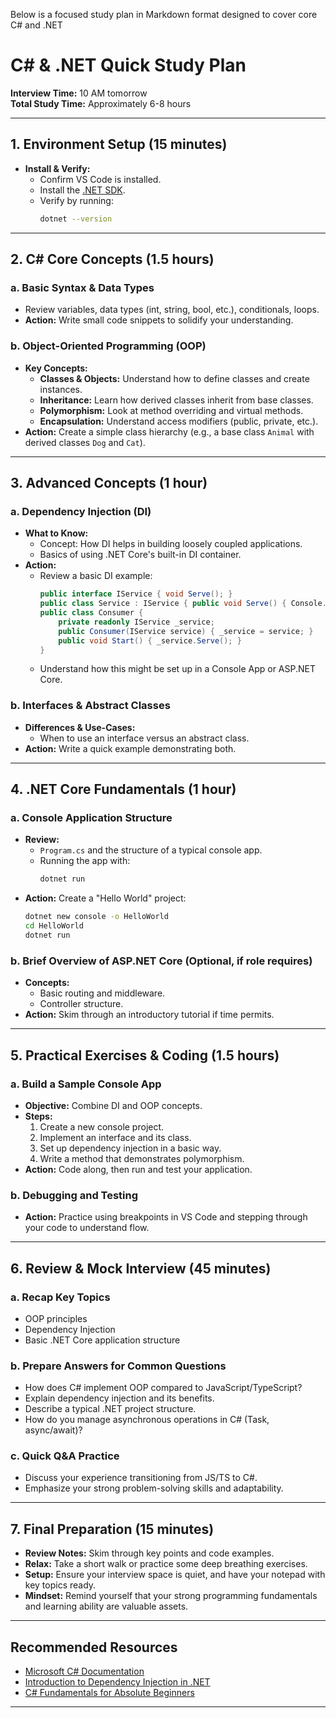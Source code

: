 Below is a focused study plan in Markdown format designed to cover core C# and .NET

# C# & .NET Quick Study Plan

**Interview Time:** 10 AM tomorrow  
**Total Study Time:** Approximately 6-8 hours

---

## 1. Environment Setup (15 minutes)

- **Install & Verify:**
  - Confirm VS Code is installed.
  - Install the [.NET SDK](https://dotnet.microsoft.com/download).
  - Verify by running:
    ```bash
    dotnet --version
    ```

---

## 2. C# Core Concepts (1.5 hours)

### a. Basic Syntax & Data Types

- Review variables, data types (int, string, bool, etc.), conditionals, loops.
- **Action:** Write small code snippets to solidify your understanding.

### b. Object-Oriented Programming (OOP)

- **Key Concepts:**
  - **Classes & Objects:** Understand how to define classes and create instances.
  - **Inheritance:** Learn how derived classes inherit from base classes.
  - **Polymorphism:** Look at method overriding and virtual methods.
  - **Encapsulation:** Understand access modifiers (public, private, etc.).
- **Action:** Create a simple class hierarchy (e.g., a base class `Animal` with derived classes `Dog` and `Cat`).

---

## 3. Advanced Concepts (1 hour)

### a. Dependency Injection (DI)

- **What to Know:**
  - Concept: How DI helps in building loosely coupled applications.
  - Basics of using .NET Core's built-in DI container.
- **Action:**
  - Review a basic DI example:
    ```csharp
    public interface IService { void Serve(); }
    public class Service : IService { public void Serve() { Console.WriteLine("Service Called"); } }
    public class Consumer {
        private readonly IService _service;
        public Consumer(IService service) { _service = service; }
        public void Start() { _service.Serve(); }
    }
    ```
  - Understand how this might be set up in a Console App or ASP.NET Core.

### b. Interfaces & Abstract Classes

- **Differences & Use-Cases:**
  - When to use an interface versus an abstract class.
- **Action:** Write a quick example demonstrating both.

---

## 4. .NET Core Fundamentals (1 hour)

### a. Console Application Structure

- **Review:**
  - `Program.cs` and the structure of a typical console app.
  - Running the app with:
    ```bash
    dotnet run
    ```
- **Action:** Create a "Hello World" project:
  ```bash
  dotnet new console -o HelloWorld
  cd HelloWorld
  dotnet run
  ```

### b. Brief Overview of ASP.NET Core (Optional, if role requires)

- **Concepts:**
  - Basic routing and middleware.
  - Controller structure.
- **Action:** Skim through an introductory tutorial if time permits.

---

## 5. Practical Exercises & Coding (1.5 hours)

### a. Build a Sample Console App

- **Objective:** Combine DI and OOP concepts.
- **Steps:**
  1. Create a new console project.
  2. Implement an interface and its class.
  3. Set up dependency injection in a basic way.
  4. Write a method that demonstrates polymorphism.
- **Action:** Code along, then run and test your application.

### b. Debugging and Testing

- **Action:** Practice using breakpoints in VS Code and stepping through your code to understand flow.

---

## 6. Review & Mock Interview (45 minutes)

### a. Recap Key Topics

- OOP principles
- Dependency Injection
- Basic .NET Core application structure

### b. Prepare Answers for Common Questions

- How does C# implement OOP compared to JavaScript/TypeScript?
- Explain dependency injection and its benefits.
- Describe a typical .NET project structure.
- How do you manage asynchronous operations in C# (Task, async/await)?

### c. Quick Q&A Practice

- Discuss your experience transitioning from JS/TS to C#.
- Emphasize your strong problem-solving skills and adaptability.

---

## 7. Final Preparation (15 minutes)

- **Review Notes:** Skim through key points and code examples.
- **Relax:** Take a short walk or practice some deep breathing exercises.
- **Setup:** Ensure your interview space is quiet, and have your notepad with key topics ready.
- **Mindset:** Remind yourself that your strong programming fundamentals and learning ability are valuable assets.

---

## Recommended Resources

- [Microsoft C# Documentation](https://docs.microsoft.com/en-us/dotnet/csharp/)
- [Introduction to Dependency Injection in .NET](https://docs.microsoft.com/en-us/dotnet/core/extensions/dependency-injection)
- [C# Fundamentals for Absolute Beginners](https://channel9.msdn.com/Series/C-Fundamentals-for-Absolute-Beginners)

---

